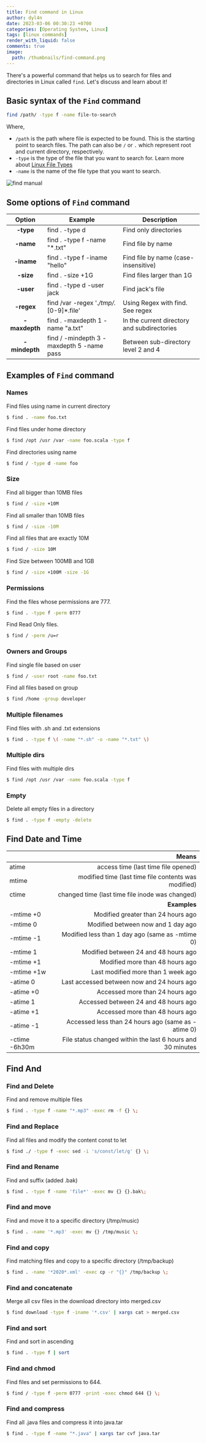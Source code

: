 ```yaml
---
title: Find command in Linux
author: dyl4n
date: 2023-03-06 00:30:23 +0700
categories: [Operating System, Linux]
tags: [linux commands]
render_with_liquid: false
comments: true
image:
  path: /thumbnails/find-command.png
---
```



There's a powerful command that helps us to search for files and directories in Linux called `find`. Let's discuss and learn about it!

## Basic syntax of the `Find` command

```bash
find /path/ -type f -name file-to-search
```

Where,
- `/path`  is the path where file is expected to be found. This is the starting point to search files. The path can also be `/` or `.` which represent root and current directory, respectively.
- `-type` is the type of the file that you want to search for. Learn more about [Linux File Types](https://quocdat.me/2023/03/05/linux-file-types)
- `-name` is the name of the file type that you want to search.

![find manual](https://user-images.githubusercontent.com/98354414/223011836-225762f9-f131-4729-b671-7c361f810580.png)

## Some options of `Find` command

|   **Option**  	|                **Example**                	|               **Description**               	|
|:-------------:	|-----------------------------------------	|-------------------------------------------	|
|   **-type**   	| find . -type d                            	| Find only directories                       	|
|   **-name**   	| find . -type f -name "*.txt"              	| Find file by name                           	|
|   **-iname**  	| find . -type f -iname "hello"             	| Find file by name (case-insensitive)        	|
|   **-size**   	| find . -size +1G                          	| Find files larger than 1G                   	|
|   **-user**   	| find . -type d -user jack                 	| Find jack's file                            	|
|   **-regex**  	| find /var -regex '.*/tmp/.*[0-9]*.file'   	| Using Regex with find. See regex            	|
| **-maxdepth** 	| find . -maxdepth 1 -name "a.txt"          	| In the current directory and subdirectories 	|
| **-mindepth** 	| find / -mindepth 3 -maxdepth 5 -name pass 	| Between sub-directory level 2 and 4         	|

## Examples of `Find` command

### Names
Find files using name in current directory
```bash
$ find . -name foo.txt
```

Find files under home directory
```bash
$ find /opt /usr /var -name foo.scala -type f
```

Find directories using name
```bash
$ find / -type d -name foo
```

### Size
Find all bigger than 10MB files
```bash
$ find / -size +10M
```

Find all smaller than 10MB files
```bash
$ find / -size -10M
```

Find all files that are exactly 10M
```bash
$ find / -size 10M
```

Find Size between 100MB and 1GB
```bash
$ find / -size +100M -size -1G
```

### Permissions
Find the files whose permissions are 777.
```bash
$ find . -type f -perm 0777
```

Find Read Only files.
```bash
$ find / -perm /u=r
```


### Owners and Groups
Find single file based on user
```bash
$ find / -user root -name foo.txt
```


Find all files based on group
```bash
$ find /home -group developer
```


### Multiple filenames
Find files with .sh and .txt extensions
```bash
$ find . -type f \( -name "*.sh" -o -name "*.txt" \)
```


### Multiple dirs
Find files with multiple dirs
```bash
$ find /opt /usr /var -name foo.scala -type f
```


### Empty
Delete all empty files in a directory
```bash
$ find . -type f -empty -delete
```


## Find Date and Time

|               	|                            Means                           	|
|---------------	|----------------------------------------------------------:	|
|     atime     	|             access time (last time file opened)            	|
|     mtime     	|    modified time (last time file contents was modified)    	|
|     ctime     	|       changed time (last time file inode was changed)      	|
|               	|                        **Examples**                        	|
|   -mtime +0   	|             Modified greater than 24 hours ago             	|
|    -mtime 0   	|             Modified between now and 1 day ago             	|
|   -mtime -1   	|       Modified less than 1 day ago (same as -mtime 0)      	|
|    -mtime 1   	|            Modified between 24 and 48 hours ago            	|
|   -mtime +1   	|               Modified more than 48 hours ago              	|
|   -mtime +1w  	|             Last modified more than 1 week ago             	|
|    -atime 0   	|         Last accessed between now and 24 hours ago         	|
|   -atime +0   	|               Accessed more than 24 hours ago              	|
|    -atime 1   	|            Accessed between 24 and 48 hours ago            	|
|   -atime +1   	|               Accessed more than 48 hours ago              	|
|   -atime -1   	|     Accessed less than 24 hours ago (same as -atime 0)     	|
| -ctime -6h30m 	| File status changed within the last 6 hours and 30 minutes 	|

## Find And
### Find and Delete
Find and remove multiple files
```bash
$ find . -type f -name "*.mp3" -exec rm -f {} \;
```


### Find and Replace
Find all files and modify the content const to let
```bash
$ find ./ -type f -exec sed -i 's/const/let/g' {} \;
```


### Find and Rename
Find and suffix (added .bak)
```bash
$ find . -type f -name 'file*' -exec mv {} {}.bak\;
```


### Find and move
Find and move it to a specific directory (/tmp/music)
```bash
$ find . -name '*.mp3' -exec mv {} /tmp/music \;
```


### Find and copy
Find matching files and copy to a specific directory (/tmp/backup)
```bash
$ find . -name '*2020*.xml' -exec cp -r "{}" /tmp/backup \;
```


### Find and concatenate
Merge all csv files in the download directory into merged.csv
```bash
$ find download -type f -iname '*.csv' | xargs cat > merged.csv
```

### Find and sort
Find and sort in ascending
```bash
$ find . -type f | sort
```


### Find and chmod
Find files and set permissions to 644.
```bash
$ find / -type f -perm 0777 -print -exec chmod 644 {} \;
```


### Find and compress
Find all .java files and compress it into java.tar
```bash
$ find . -type f -name "*.java" | xargs tar cvf java.tar
```